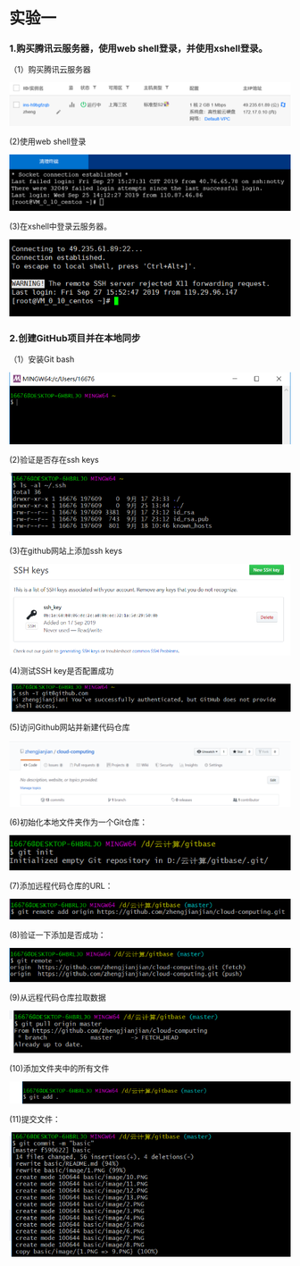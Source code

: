 #                              实验一

### 1.购买腾讯云服务器，使用web shell登录，并使用xshell登录。

（1）购买腾讯云服务器

![1](./image/1.png)

(2)使用web shell登录

![2](../basic/image/2.png)

(3)在xshell中登录云服务器。

![3](../basic/image/3.png)

### 2.创建GitHub项目并在本地同步

（1）安装Git bash

![4](../basic/image/4.png)

(2)验证是否存在ssh keys

![5](../basic/image/5.png)

(3)在github网站上添加ssh keys

![6](../basic/image/6.png)

(4)测试SSH key是否配置成功

![7](../basic/image/7.png)

(5)访问Github网站并新建代码仓库

![8](../basic/image/8.png)

(6)初始化本地文件夹作为一个Git仓库：

![9](../basic/image/9.png)

(7)添加远程代码仓库的URL：

![10](../basic/image/10.png)

(8)验证一下添加是否成功：

![11](../basic/image/11.png)

(9)从远程代码仓库拉取数据

![12](../basic/image/12.png)

(10)添加文件夹中的所有文件

![13](../basic/image/13.png)

(11)提交文件：

![14](../basic/image/14.png)

